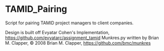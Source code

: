 # TAMID_Pairing

Script for pairing TAMID project managers to client companies.

Design is built off Evyatar Cohen's Implementation, https://github.com/evyatarc/assignment_tamid
Munkres.py written by Brian M. Clapper, © 2008 Brian M. Clapper, https://github.com/bmc/munkres
